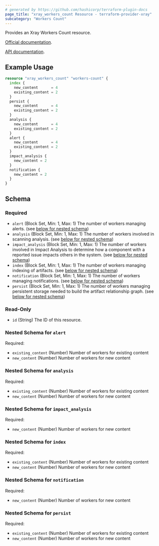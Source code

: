 ```yaml
---
# generated by https://github.com/hashicorp/terraform-plugin-docs
page_title: "xray_workers_count Resource - terraform-provider-xray"
subcategory: "Workers Count"
---
```


Provides an Xray Workers Count resource.

[Official documentation](https://www.jfrog.com/confluence/display/JFROG/Configuring+Xray#ConfiguringXray-AdvancedSettings).

[API documentation](https://www.jfrog.com/confluence/display/JFROG/Xray+REST+API#XrayRESTAPI-ConfiguringtheWorkersCount).

## Example Usage

```terraform
resource "xray_workers_count" "workers-count" {
  index {
    new_content      = 4
    existing_content = 2
  }
  persist {
    new_content      = 4
    existing_content = 2
  }
  analysis {
    new_content      = 4
    existing_content = 2
  }
  alert {
    new_content      = 4
    existing_content = 2
  }
  impact_analysis {
    new_content = 2
  }
  notification {
    new_content = 2
  }
}
```

<!-- schema generated by tfplugindocs -->
## Schema

### Required

- `alert` (Block Set, Min: 1, Max: 1) The number of workers managing alerts. (see [below for nested schema](#nestedblock--alert))
- `analysis` (Block Set, Min: 1, Max: 1) The number of workers involved in scanning analysis. (see [below for nested schema](#nestedblock--analysis))
- `impact_analysis` (Block Set, Min: 1, Max: 1) The number of workers involved in Impact Analysis to determine how a component with a reported issue impacts others in the system. (see [below for nested schema](#nestedblock--impact_analysis))
- `index` (Block Set, Min: 1, Max: 1) The number of workers managing indexing of artifacts. (see [below for nested schema](#nestedblock--index))
- `notification` (Block Set, Min: 1, Max: 1) The number of workers managing notifications. (see [below for nested schema](#nestedblock--notification))
- `persist` (Block Set, Min: 1, Max: 1) The number of workers managing persistent storage needed to build the artifact relationship graph. (see [below for nested schema](#nestedblock--persist))

### Read-Only

- `id` (String) The ID of this resource.

<a id="nestedblock--alert"></a>
### Nested Schema for `alert`

Required:

- `existing_content` (Number) Number of workers for existing content
- `new_content` (Number) Number of workers for new content


<a id="nestedblock--analysis"></a>
### Nested Schema for `analysis`

Required:

- `existing_content` (Number) Number of workers for existing content
- `new_content` (Number) Number of workers for new content


<a id="nestedblock--impact_analysis"></a>
### Nested Schema for `impact_analysis`

Required:

- `new_content` (Number) Number of workers for new content


<a id="nestedblock--index"></a>
### Nested Schema for `index`

Required:

- `existing_content` (Number) Number of workers for existing content
- `new_content` (Number) Number of workers for new content


<a id="nestedblock--notification"></a>
### Nested Schema for `notification`

Required:

- `new_content` (Number) Number of workers for new content


<a id="nestedblock--persist"></a>
### Nested Schema for `persist`

Required:

- `existing_content` (Number) Number of workers for existing content
- `new_content` (Number) Number of workers for new content
